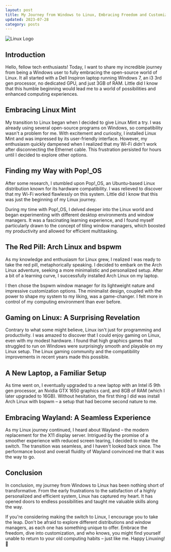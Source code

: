 ```yaml
---
layout: post
title: My Journey from Windows to Linux, Embracing Freedom and Customization
updated: 2023-07-28
category: posts
---
```



![Linux Logo](https://www.freepnglogos.com/uploads/linux-png/linux-file-tux-enhanced-svg-wikimedia-commons-9.png)

## Introduction

Hello, fellow tech enthusiasts! Today, I want to share my incredible journey from being a Windows user to fully embracing the open-source world of Linux. It all started with a Dell Inspiron laptop running Windows 7, an i3 3rd gen processor, no dedicated GPU, and just 3GB of RAM. Little did I know that this humble beginning would lead me to a world of possibilities and enhanced computing experiences.

## Embracing Linux Mint

My transition to Linux began when I decided to give Linux Mint a try. I was already using several open-source programs on Windows, so compatibility wasn't a problem for me. With excitement and curiosity, I installed Linux Mint and was impressed by its user-friendly interface. However, my enthusiasm quickly dampened when I realized that my Wi-Fi didn't work after disconnecting the Ethernet cable. This frustration persisted for hours until I decided to explore other options.

## Finding my Way with Pop!_OS

After some research, I stumbled upon Pop!_OS, an Ubuntu-based Linux distribution known for its hardware compatibility. I was relieved to discover that my Wi-Fi worked flawlessly on this system. Little did I know that this was just the beginning of my Linux journey.

During my time with Pop!_OS, I delved deeper into the Linux world and began experimenting with different desktop environments and window managers. It was a fascinating learning experience, and I found myself particularly drawn to the concept of tiling window managers, which boosted my productivity and allowed for efficient multitasking.

## The Red Pill: Arch Linux and bspwm

As my knowledge and enthusiasm for Linux grew, I realized I was ready to take the red pill, metaphorically speaking. I decided to embark on the Arch Linux adventure, seeking a more minimalistic and personalized setup. After a bit of a learning curve, I successfully installed Arch Linux on my laptop.

I then chose the bspwm window manager for its lightweight nature and impressive customization options. The minimalist design, coupled with the power to shape my system to my liking, was a game-changer. I felt more in control of my computing environment than ever before.

## Gaming on Linux: A Surprising Revelation

Contrary to what some might believe, Linux isn't just for programming and productivity. I was amazed to discover that I could enjoy gaming on Linux, even with my modest hardware. I found that high graphics games that struggled to run on Windows were surprisingly smooth and playable on my Linux setup. The Linux gaming community and the compatibility improvements in recent years made this possible.

## A New Laptop, a Familiar Setup

As time went on, I eventually upgraded to a new laptop with an Intel i5 9th gen processor, an Nvidia GTX 1650 graphics card, and 8GB of RAM (which I later upgraded to 16GB). Without hesitation, the first thing I did was install Arch Linux with bspwm – a setup that had become second nature to me.

## Embracing Wayland: A Seamless Experience

As my Linux journey continued, I heard about Wayland – the modern replacement for the X11 display server. Intrigued by the promise of a smoother experience with reduced screen tearing, I decided to make the switch. The transition was seamless, and I haven't looked back since. The performance boost and overall fluidity of Wayland convinced me that it was the way to go.

## Conclusion

In conclusion, my journey from Windows to Linux has been nothing short of transformative. From the early frustrations to the satisfaction of a highly personalized and efficient system, Linux has captured my heart. It has opened doors to endless possibilities and taught me valuable skills along the way.

If you're considering making the switch to Linux, I encourage you to take the leap. Don't be afraid to explore different distributions and window managers, as each one has something unique to offer. Embrace the freedom, dive into customization, and who knows, you might find yourself unable to return to your old computing habits – just like me. Happy Linuxing! 🐧
